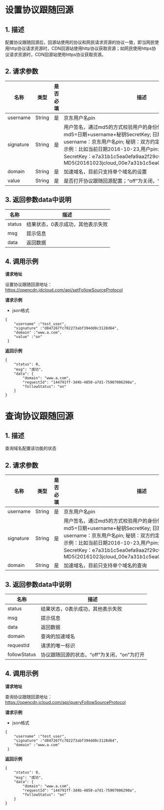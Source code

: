# **设置协议跟随回源**

## **1. 描述**

配置协议跟随回源后，回源站使用的协议和网民请求资源的协议一致，即当网民使用http协议请求资源时，CDN回源站使用http协议获取资源；如网民使用https协议请求资源时，CDN回源站使用https协议获取资源。

## **2. 请求参数**

| **名称**   | **类型** | **是否必填** | **描述**                                                     |
| ---------- | -------- | ------------ | ------------------------------------------------------------ |
| username   | String   | 是           | 京东用户名pin                                                |
| signature  | String   | 是           | 用户签名，通过md5的方式校验用户的身份信息，保障信息安全。</br>md5=日期+username+秘钥SecretKey; 日期：格式为 yyyymmdd; username：京东用户名pin; 秘钥：双方约定; </br>示例：比如当前日期2016-10-23,用户pin:jcloud_00,用户秘钥SecretKey：e7a31b1c5ea0efa9aa2f29c6559f7d61,那签名为MD5(20161023jcloud_00e7a31b1c5ea0efa9aa2f29c6559f7d61)  |
| domain     | String   | 是           | 加速域名，目前只支持单个域名的设置|
| value  | String   | 是           |是否打开协议跟随回源配置；“off”为关闭，“on”为打开  |


## **3. 返回参数data中说明**

| **名称** | **描述**                                                   |
| -------- | ---------------------------------------------------------- |
| status   | 结果状态，0表示成功，其他表示失败                          |
| msg      | 提示信息                                                   |
| data     | 返回数据                                                   |


## **4. 调用示例**

 **请求地址**

设置协议跟随回源地址： https://opencdn.jdcloud.com/api/setFollowSourceProtocol

 **请求示例**

* json格式

```
{
    "username" :"test_user",
    "signature" :"d847267fc702273abf394dd0c3128d64",
    "domain" :"www.a.com",
    "value" :"on"
 }
```

**返回示例**

```
{
    "status": 0,
    "msg": "成功",
    "data": {
        "domain": "www.a.com",
        "requestId": "144791ff-3d4b-4850-a7d1-75907006290a",
        "followStatus": "on"
    }
}

```


# **查询协议跟随回源**

## **1. 描述**

查询域名配置该功能的状态

## **2. 请求参数**

| **名称**   | **类型** | **是否必填** | **描述**                                                     |
| ---------- | -------- | ------------ | ------------------------------------------------------------ |
| username   | String   | 是           | 京东用户名pin                                                |
| signature  | String   | 是           | 用户签名，通过md5的方式校验用户的身份信息，保障信息安全。</br>md5=日期+username+秘钥SecretKey; 日期：格式为 yyyymmdd; username：京东用户名pin; 秘钥：双方约定; </br>示例：比如当前日期2016-10-23,用户pin:jcloud_00,用户秘钥SecretKey：e7a31b1c5ea0efa9aa2f29c6559f7d61,那签名为MD5(20161023jcloud_00e7a31b1c5ea0efa9aa2f29c6559f7d61)  |
| domain     | String   | 是           | 加速域名，目前只支持单个域名的查询|


## **3. 返回参数data中说明**

| **名称** | **描述**                                                   |
| -------- | ---------------------------------------------------------- |
| status   | 结果状态，0表示成功，其他表示失败                          |
| msg      | 提示信息                                                   |
| data     | 返回数据                                                   |
| domain  | 查询的加速域名                         |
| requestId  | 请求的唯一标识                 |
| followStatus | 协议跟随回源的状态，“off”为关闭，“on”为打开        |

## **4. 调用示例**

 **请求地址**

查询协议跟随回源地址： https://opencdn.jcloud.com/api/queryFollowSourceProtocol

 **请求示例**

* json格式

```
{
    "username" :"test_user",
    "signature" :"d847267fc702273abf394dd0c3128d64",
    "domain" :"www.a.com"
 }
```

**返回示例**

```
{
    "status": 0,
    "msg": "成功",
    "data": {
        "domain": "www.a.com",
        "requestId": "144791ff-3d4b-4850-a7d1-75907006290a",
        "followStatus": "on"
    }
}


```

